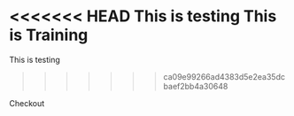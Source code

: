 <<<<<<< HEAD
This is testing
This is Training
=======
This is testing
>>>>>>> ca09e99266ad4383d5e2ea35dcbaef2bb4a30648

Checkout